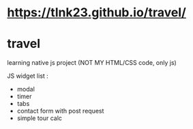 # https://tlnk23.github.io/travel/ #
# travel

learning native js project (NOT MY HTML/CSS code, only js)

JS widget list :
  - modal
  - timer 
  - tabs
  - contact form with post request
  - simple tour calc

